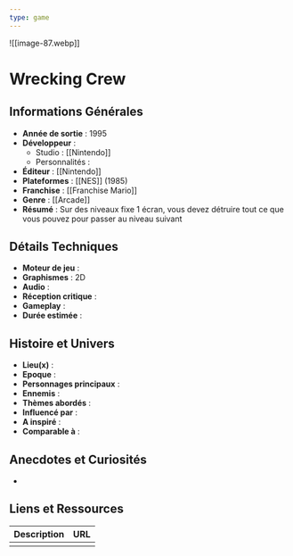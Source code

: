 ```yaml
---
type: game
---
```

![[image-87.webp]]
# Wrecking Crew

## Informations Générales

- **Année de sortie** : 1995
- **Développeur** : 
	- Studio : [[Nintendo]]
	- Personnalités : 
- **Éditeur** : [[Nintendo]]
- **Plateformes** : [[NES]] (1985) 
- **Franchise** : [[Franchise Mario]]
- **Genre** : [[Arcade]]
- **Résumé** : Sur des niveaux fixe 1 écran, vous devez détruire tout ce que vous pouvez pour passer au niveau suivant

## Détails Techniques
- **Moteur de jeu** : 
- **Graphismes** : 2D
- **Audio** : 
- **Réception critique** : 
- **Gameplay** :
- **Durée estimée** : 

## Histoire et Univers
- **Lieu(x)** : 
- **Epoque** : 
- **Personnages principaux** : 
- **Ennemis** :
- **Thèmes abordés** : 
- **Influencé par** :
- **A inspiré** : 
- **Comparable à** :
## Anecdotes et Curiosités
- 
## Liens et Ressources

| Description | URL |
| ----------- | --- |
|             |     |
